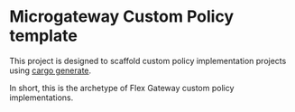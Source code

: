 # Microgateway Custom Policy template

This project is designed to scaffold custom policy implementation projects using [cargo generate](https://cargo-generate.github.io/cargo-generate/).

In short, this is the archetype of Flex Gateway custom policy implementations.

